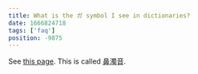```yaml
---
title: What is the カ゚ symbol I see in dictionaries?
date: 1666824718
tags: ['faq']
position: -9875
---
```


See [this page](https://ja.wikipedia.org/wiki/%E3%81%8B%E3%82%9C?wprov=sfla1&lang=ja).
This is called <abbr title="bidakuon, nasal muddy sound">鼻濁音</abbr>.
